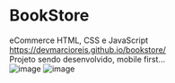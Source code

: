 # BookStore
eCommerce HTML, CSS e JavaScript<br>
https://devmarcioreis.github.io/bookstore/ <br>
Projeto sendo desenvolvido, mobile first...<br>
![image](https://user-images.githubusercontent.com/107413382/203566189-00daadb5-2a09-4ba6-b4fd-bf35cd73060b.png)
![image](https://user-images.githubusercontent.com/107413382/203566400-c81098cf-0794-4d93-b6ab-a114ba90cdbd.png)
